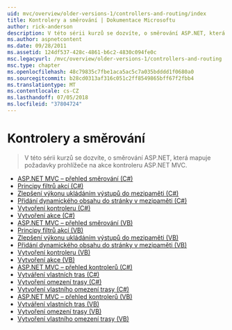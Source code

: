 ```yaml
---
uid: mvc/overview/older-versions-1/controllers-and-routing/index
title: Kontrolery a směrování | Dokumentace Microsoftu
author: rick-anderson
description: V této sérii kurzů se dozvíte, o směrování ASP.NET, která mapuje požadavky prohlížeče na akce kontroleru ASP.NET MVC.
ms.author: aspnetcontent
ms.date: 09/28/2011
ms.assetid: 124df537-428c-4861-b6c2-4830c094fe0c
msc.legacyurl: /mvc/overview/older-versions-1/controllers-and-routing
msc.type: chapter
ms.openlocfilehash: 48c79835c7fbe1aca5ac5c7a035bdddd1f0680a0
ms.sourcegitcommit: b28cd0313af316c051c2ff8549865bff67f2fbb4
ms.translationtype: MT
ms.contentlocale: cs-CZ
ms.lasthandoff: 07/05/2018
ms.locfileid: "37804724"
---
```

<a name="controllers-and-routing"></a>Kontrolery a směrování
====================
> V této sérii kurzů se dozvíte, o směrování ASP.NET, která mapuje požadavky prohlížeče na akce kontroleru ASP.NET MVC.


- [ASP.NET MVC – přehled směrování (C#)](asp-net-mvc-routing-overview-cs.md)
- [Principy filtrů akcí (C#)](understanding-action-filters-cs.md)
- [Zlepšení výkonu ukládáním výstupů do mezipaměti (C#)](improving-performance-with-output-caching-cs.md)
- [Přidání dynamického obsahu do stránky v mezipaměti (C#)](adding-dynamic-content-to-a-cached-page-cs.md)
- [Vytvoření kontroleru (C#)](creating-a-controller-cs.md)
- [Vytvoření akce (C#)](creating-an-action-cs.md)
- [ASP.NET MVC – přehled směrování (VB)](asp-net-mvc-routing-overview-vb.md)
- [Principy filtrů akcí (VB)](understanding-action-filters-vb.md)
- [Zlepšení výkonu ukládáním výstupů do mezipaměti (VB)](improving-performance-with-output-caching-vb.md)
- [Přidání dynamického obsahu do stránky v mezipaměti (VB)](adding-dynamic-content-to-a-cached-page-vb.md)
- [Vytvoření kontroleru (VB)](creating-a-controller-vb.md)
- [Vytvoření akce (VB)](creating-an-action-vb.md)
- [ASP.NET MVC – přehled kontrolerů (C#)](aspnet-mvc-controllers-overview-cs.md)
- [Vytváření vlastních tras (C#)](creating-custom-routes-cs.md)
- [Vytvoření omezení trasy (C#)](creating-a-route-constraint-cs.md)
- [Vytvoření vlastního omezení trasy (C#)](creating-a-custom-route-constraint-cs.md)
- [ASP.NET MVC – přehled kontrolerů (VB)](asp-net-mvc-controller-overview-vb.md)
- [Vytváření vlastních tras (VB)](creating-custom-routes-vb.md)
- [Vytvoření omezení trasy (VB)](creating-a-route-constraint-vb.md)
- [Vytvoření vlastního omezení trasy (VB)](creating-a-custom-route-constraint-vb.md)
